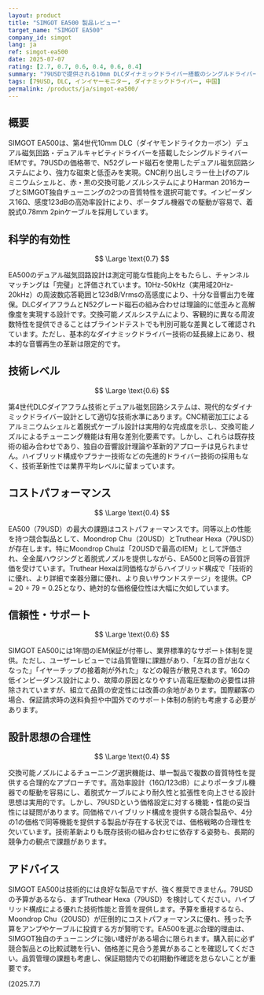 ```yaml
---
layout: product
title: "SIMGOT EA500 製品レビュー"
target_name: "SIMGOT EA500"
company_id: simgot
lang: ja
ref: simgot-ea500
date: 2025-07-07
rating: [2.7, 0.7, 0.6, 0.4, 0.6, 0.4]
summary: "79USDで提供される10mm DLCダイナミックドライバー搭載のシングルドライバーIEM。デュアル磁気回路設計と交換可能ノズルによるチューニング機能を特徴とします。測定性能や技術的完成度は良好ですが、20USDのMoondrop Chuや同価格のTruthear Hexaと比較すると、圧倒的なコストパフォーマンス優位性は見出せません。"
tags: [79USD, DLC, インイヤーモニター, ダイナミックドライバー, 中国]
permalink: /products/ja/simgot-ea500/
---
```


## 概要

SIMGOT EA500は、第4世代10mm DLC（ダイヤモンドライクカーボン）デュアル磁気回路・デュアルキャビティドライバーを搭載したシングルドライバーIEMです。79USDの価格帯で、N52グレード磁石を使用したデュアル磁気回路システムにより、強力な磁束と低歪みを実現。CNC削り出しミラー仕上げのアルミニウムシェルと、赤・黒の交換可能ノズルシステムによりHarman 2016カーブとSIMGOT独自チューニングの2つの音質特性を選択可能です。インピーダンス16Ω、感度123dBの高効率設計により、ポータブル機器での駆動が容易で、着脱式0.78mm 2pinケーブルを採用しています。

## 科学的有効性

$$ \Large \text{0.7} $$

EA500のデュアル磁気回路設計は測定可能な性能向上をもたらし、チャンネルマッチングは「完璧」と評価されています。10Hz-50kHz（実用域20Hz-20kHz）の周波数応答範囲と123dB/Vrmsの高感度により、十分な音響出力を確保。DLCダイアフラムとN52グレード磁石の組み合わせは理論的に低歪みと高解像度を実現する設計です。交換可能ノズルシステムにより、客観的に異なる周波数特性を提供できることはブラインドテストでも判別可能な差異として確認されています。ただし、基本的なダイナミックドライバー技術の延長線上にあり、根本的な音響再生の革新は限定的です。

## 技術レベル

$$ \Large \text{0.6} $$

第4世代DLCダイアフラム技術とデュアル磁気回路システムは、現代的なダイナミックドライバー設計として適切な技術水準にあります。CNC精密加工によるアルミニウムシェルと着脱式ケーブル設計は実用的な完成度を示し、交換可能ノズルによるチューニング機能は有用な差別化要素です。しかし、これらは既存技術の組み合わせであり、独自の音響設計理論や革新的アプローチは見られません。ハイブリッド構成やプラナー技術などの先進的ドライバー技術の採用もなく、技術革新性では業界平均レベルに留まっています。

## コストパフォーマンス

$$ \Large \text{0.4} $$

EA500（79USD）の最大の課題はコストパフォーマンスです。同等以上の性能を持つ競合製品として、Moondrop Chu（20USD）とTruthear Hexa（79USD）が存在します。特にMoondrop Chuは「20USDで最高のIEM」として評価され、全金属ハウジングと着脱式ノズルを提供しながら、EA500と同等の音質評価を受けています。Truthear Hexaは同価格ながらハイブリッド構成で「技術的に優れ、より詳細で楽器分離に優れ、より良いサウンドステージ」を提供。CP = 20 ÷ 79 = 0.25となり、絶対的な価格優位性は大幅に欠如しています。

## 信頼性・サポート

$$ \Large \text{0.6} $$

SIMGOT EA500には1年間のIEM保証が付帯し、業界標準的なサポート体制を提供。ただし、ユーザーレビューでは品質管理に課題があり、「左耳の音が出なくなった」「イヤーチップの接着剤が外れた」などの報告が散見されます。16Ωの低インピーダンス設計により、故障の原因となりやすい高電圧駆動の必要性は排除されていますが、組立て品質の安定性には改善の余地があります。国際顧客の場合、保証請求時の送料負担や中国外でのサポート体制の制約も考慮する必要があります。

## 設計思想の合理性

$$ \Large \text{0.4} $$

交換可能ノズルによるチューニング選択機能は、単一製品で複数の音質特性を提供する合理的なアプローチです。高効率設計（16Ω/123dB）によりポータブル機器での駆動を容易にし、着脱式ケーブルにより耐久性と拡張性を向上させる設計思想は実用的です。しかし、79USDという価格設定に対する機能・性能の妥当性には疑問があります。同価格でハイブリッド構成を提供する競合製品や、4分の1の価格で同等機能を提供する製品が存在する状況では、価格戦略の合理性を欠いています。技術革新よりも既存技術の組み合わせに依存する姿勢も、長期的競争力の観点で課題があります。

## アドバイス

SIMGOT EA500は技術的には良好な製品ですが、強く推奨できません。79USDの予算があるなら、まずTruthear Hexa（79USD）を検討してください。ハイブリッド構成による優れた技術性能と音質を提供します。予算を重視するなら、Moondrop Chu（20USD）が圧倒的にコストパフォーマンスに優れ、残った予算をアンプやケーブルに投資する方が賢明です。EA500を選ぶ合理的理由は、SIMGOT独自のチューニングに強い嗜好がある場合に限られます。購入前に必ず競合製品との比較試聴を行い、価格差に見合う差異があることを確認してください。品質管理の課題も考慮し、保証期間内での初期動作確認を怠らないことが重要です。

(2025.7.7)